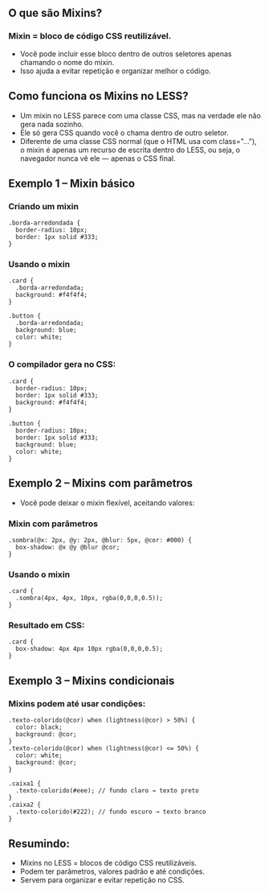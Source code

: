 ## O que são Mixins?
### Mixin = bloco de código CSS reutilizável.
- Você pode incluir esse bloco dentro de outros seletores apenas chamando o nome do mixin.
- Isso ajuda a evitar repetição e organizar melhor o código.
## Como funciona os Mixins no LESS?
- Um mixin no LESS parece com uma classe CSS, mas na verdade ele não gera nada sozinho.
- Ele só gera CSS quando você o chama dentro de outro seletor.
- Diferente de uma classe CSS normal (que o HTML usa com class="..."), o mixin é apenas um recurso de escrita dentro do LESS, ou seja, o navegador nunca vê ele — apenas o CSS final.
## Exemplo 1 – Mixin básico
### Criando um mixin
````
.borda-arredondada {
  border-radius: 10px;
  border: 1px solid #333;
}
````
### Usando o mixin
````
.card {
  .borda-arredondada;
  background: #f4f4f4;
}

.button {
  .borda-arredondada;
  background: blue;
  color: white;
}
````
### O compilador gera no CSS:
````
.card {
  border-radius: 10px;
  border: 1px solid #333;
  background: #f4f4f4;
}

.button {
  border-radius: 10px;
  border: 1px solid #333;
  background: blue;
  color: white;
}
````
## Exemplo 2 – Mixins com parâmetros
- Você pode deixar o mixin flexível, aceitando valores:

### Mixin com parâmetros
````
.sombra(@x: 2px, @y: 2px, @blur: 5px, @cor: #000) {
  box-shadow: @x @y @blur @cor;
}
````
### Usando o mixin
````
.card {
  .sombra(4px, 4px, 10px, rgba(0,0,0,0.5));
}
````
### Resultado em CSS:
````
.card {
  box-shadow: 4px 4px 10px rgba(0,0,0,0.5);
}
````
## Exemplo 3 – Mixins condicionais

### Mixins podem até usar condições:
````
.texto-colorido(@cor) when (lightness(@cor) > 50%) {
  color: black;
  background: @cor;
}
.texto-colorido(@cor) when (lightness(@cor) <= 50%) {
  color: white;
  background: @cor;
}

.caixa1 {
  .texto-colorido(#eee); // fundo claro → texto preto
}
.caixa2 {
  .texto-colorido(#222); // fundo escuro → texto branco
}
````
## Resumindo:
- Mixins no LESS = blocos de código CSS reutilizáveis.
- Podem ter parâmetros, valores padrão e até condições.
- Servem para organizar e evitar repetição no CSS.
